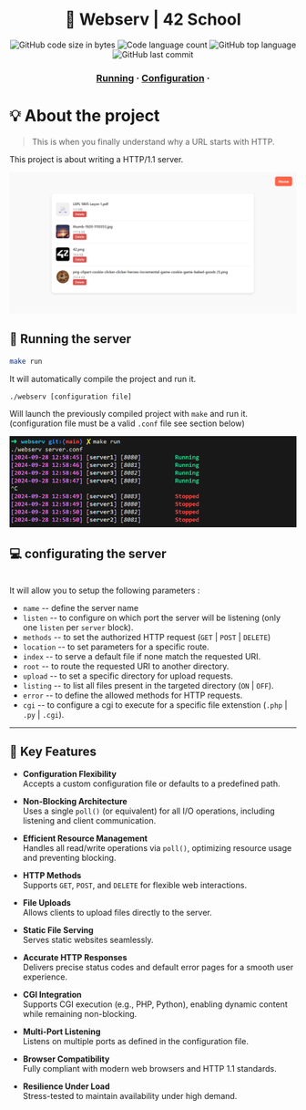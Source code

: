 <h1 align="center">
	📖 Webserv | 42 School
</h1>

<p align="center">
	<img alt="GitHub code size in bytes" src="https://img.shields.io/github/languages/code-size/MVPee/42-webserv?color=lightblue" />
	<img alt="Code language count" src="https://img.shields.io/github/languages/count/MVPee/42-webserv?color=yellow" />
	<img alt="GitHub top language" src="https://img.shields.io/github/languages/top/MVPee/42-webserv?color=blue" />
	<img alt="GitHub last commit" src="https://img.shields.io/github/last-commit/MVPee/42-webserv?color=green" />
</p>

<h3 align="center">
	<a href="#-Running%20the%20server">Running</a>
	<span> · </span>
	<a href="#-congigurating%20the%20server">Configuration</a>
	<span> · </span>
</h3>


# 💡 About the project
>This is when you finally understand why a URL starts
with HTTP.

This project is about writing a HTTP/1.1 server.

![gallery](./images/gallery.png)

## 🚀 Running the server 

```bash
make run
```
It will automatically compile the project and run it.
```bash
./webserv [configuration file]
```
Will launch the previously compiled project with `make` and run it. (configuration file must be a valid `.conf` file see section below)

![Servers](./images/Servers.png)

## 💻 configurating the server

</br>It will allow you to setup the following parameters :
- `name` -- define the server name
- `listen` -- to configure on which port the server will be listening (only one `listen` per `server` block).
- `methods` -- to set the authorized HTTP request (`GET` | `POST` | `DELETE`)
- `location` -- to set parameters for a specific route.
- `index` -- to serve a default file if none match the requested URI.
- `root` -- to route the requested URI to another directory.
- `upload` -- to set a specific directory for upload requests.
- `listing` -- to list all files present in the targeted directory (`ON` | `OFF`).
- `error` -- to define the allowed methods for HTTP requests.
- `cgi` -- to configure a cgi to execute for a specific file extenstion (`.php` | `.py` | `.cgi`).

------------
## 📜 Key Features

- **Configuration Flexibility**  
  Accepts a custom configuration file or defaults to a predefined path.

- **Non-Blocking Architecture**  
  Uses a single `poll()` (or equivalent) for all I/O operations, including listening and client communication.

- **Efficient Resource Management**  
  Handles all read/write operations via `poll()`, optimizing resource usage and preventing blocking.

- **HTTP Methods**  
  Supports `GET`, `POST`, and `DELETE` for flexible web interactions.

- **File Uploads**  
  Allows clients to upload files directly to the server.

- **Static File Serving**  
  Serves static websites seamlessly.

- **Accurate HTTP Responses**  
  Delivers precise status codes and default error pages for a smooth user experience.

- **CGI Integration**  
  Supports CGI execution (e.g., PHP, Python), enabling dynamic content while remaining non-blocking.

- **Multi-Port Listening**  
  Listens on multiple ports as defined in the configuration file.

- **Browser Compatibility**  
  Fully compliant with modern web browsers and HTTP 1.1 standards.

- **Resilience Under Load**  
  Stress-tested to maintain availability under high demand.